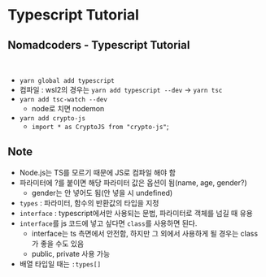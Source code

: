 # Typescript Tutorial

## Nomadcoders - Typescript Tutorial

<br>

- `yarn global add typescript`
- 컴파일 : wsl2의 경우는 `yarn add typescript --dev` -> `yarn tsc`
- `yarn add tsc-watch --dev`
  - node로 치면 nodemon
- `yarn add crypto-js`
  - `import * as CryptoJS from "crypto-js"`;

## Note

- Node.js는 TS를 모르기 때문에 JS로 컴파일 해야 함
- 파라미터에 ?를 붙이면 해당 파라미터 값은 옵션이 됨(name, age, gender?)
  - gender는 안 넣어도 됨(안 넣을 시 undefined)
- `types` : 파라미터, 함수의 반환값의 타입을 지정
- `interface` : typescript에서만 사용되는 문법, 파라미터로 객체를 넘길 때 유용
- `interface`를 js 코드에 넣고 싶다면 `class`를 사용하면 된다.
  - interface는 ts 측면에서 안전함, 하지만 그 외에서 사용하게 될 경우는 class가 좋을 수도 있음
  - public, private 사용 가능
- 배열 타입일 때는 `:types[]`
